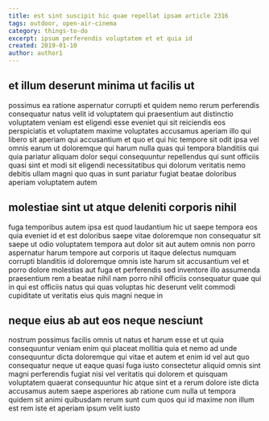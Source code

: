 ```yaml
---
title: est sint suscipit hic quae repellat ipsam article 2316
tags: outdoor, open-air-cinema
category: things-to-do
excerpt: ipsum perferendis voluptatem et et quia id
created: 2019-01-10
author: author1
---
```


## et illum deserunt minima ut facilis ut

possimus ea ratione aspernatur corrupti et quidem nemo rerum perferendis consequatur natus velit id voluptatem qui praesentium aut distinctio voluptatem veniam est eligendi esse eveniet qui sit reiciendis eos perspiciatis et voluptatem maxime voluptates accusamus aperiam illo qui libero sit aperiam qui accusantium et quo et qui hic tempore sit odit ipsa vel omnis earum ut doloremque qui harum nulla quas qui tempora blanditiis qui quia pariatur aliquam dolor sequi consequuntur repellendus qui sunt officiis quasi sint et modi sit eligendi necessitatibus qui dolorum veritatis nemo debitis ullam magni quo quas in sunt pariatur fugiat beatae doloribus aperiam voluptatem autem

## molestiae sint ut atque deleniti corporis nihil

fuga temporibus autem ipsa est quod laudantium hic ut saepe tempora eos quia eveniet id et est doloribus saepe vitae doloremque non consequatur sit saepe ut odio voluptatem tempora aut dolor sit aut autem omnis non porro aspernatur harum tempore aut corporis ut itaque delectus numquam corrupti blanditiis id doloremque omnis iste harum sit accusantium vel et porro dolore molestias aut fuga et perferendis sed inventore illo assumenda praesentium rem a beatae nihil nam porro nihil officiis consequatur quae qui in qui est officiis natus qui quas voluptas hic deserunt velit commodi cupiditate ut veritatis eius quis magni neque in

## neque eius ab aut eos neque nesciunt

nostrum possimus facilis omnis ut natus et harum esse et ut quia consequuntur veniam enim qui placeat mollitia quia et nemo ad unde consequuntur dicta doloremque qui vitae et autem et enim id vel aut quo consequatur neque ut eaque quasi fuga iusto consectetur aliquid omnis sint magni perferendis fugiat nisi vel veritatis qui dolorem et quisquam voluptatem quaerat consequuntur hic atque sint et a rerum dolore iste dicta accusamus autem saepe asperiores ab ratione cum nulla ut tempora quidem sit animi quibusdam rerum sunt cum quos qui id maxime non illum est rem iste et aperiam ipsum velit iusto
